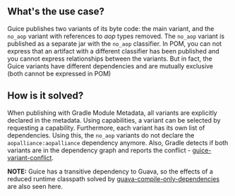 ## What's the use case?

Guice publishes two variants of its byte code: the main variant, and the `no_aop` variant with references to _aop_ types removed.
The `no_aop` variant is published as a separate jar with the `no_aop` classifier.
In POM, you can not express that an artifact with a different classifier has been published and you cannot express relationships between the variants.
But in fact, the Guice variants have different dependencies and are mutually exclusive (both cannot be expressed in POM)

## How is it solved?

When publishing with Gradle Module Metadata, all variants are explicitly declared in the metadata.
Using capabilities, a variant can be selected by requesting a capability.
Furthermore, each variant has its own list of dependencies.
Using this, the `no_aop` variants do not declare the `aopalliance:aopalliance` dependency anymore.
Also, Gradle detects if both variants are in the dependency graph and reports the conflict - [guice-variant-conflict](../guice-variant-conflict).

**NOTE:** Guice has a transitive dependency to Guava, so the effects of a reduced runtime classpath solved by [guava-compile-only-dependencies](../guava-compile-only-dependencies) are also seen here. 